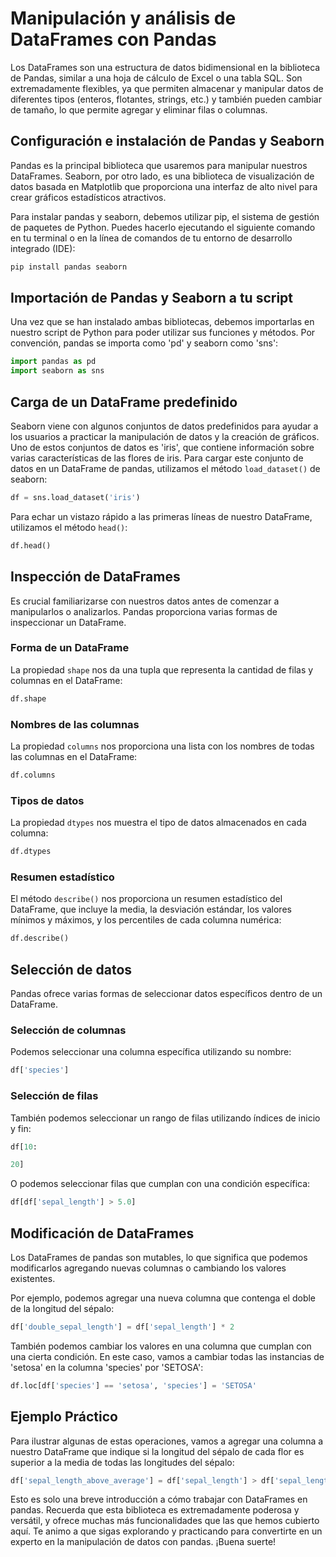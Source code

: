 # Manipulación y análisis de DataFrames con Pandas

Los DataFrames son una estructura de datos bidimensional en la biblioteca de Pandas, similar a una hoja de cálculo de Excel o una tabla SQL. Son extremadamente flexibles, ya que permiten almacenar y manipular datos de diferentes tipos (enteros, flotantes, strings, etc.) y también pueden cambiar de tamaño, lo que permite agregar y eliminar filas o columnas.

## Configuración e instalación de Pandas y Seaborn

Pandas es la principal biblioteca que usaremos para manipular nuestros DataFrames. Seaborn, por otro lado, es una biblioteca de visualización de datos basada en Matplotlib que proporciona una interfaz de alto nivel para crear gráficos estadísticos atractivos.

Para instalar pandas y seaborn, debemos utilizar pip, el sistema de gestión de paquetes de Python. Puedes hacerlo ejecutando el siguiente comando en tu terminal o en la línea de comandos de tu entorno de desarrollo integrado (IDE):

```python
pip install pandas seaborn
```

## Importación de Pandas y Seaborn a tu script

Una vez que se han instalado ambas bibliotecas, debemos importarlas en nuestro script de Python para poder utilizar sus funciones y métodos. Por convención, pandas se importa como 'pd' y seaborn como 'sns':

```python
import pandas as pd
import seaborn as sns
```

## Carga de un DataFrame predefinido

Seaborn viene con algunos conjuntos de datos predefinidos para ayudar a los usuarios a practicar la manipulación de datos y la creación de gráficos. Uno de estos conjuntos de datos es 'iris', que contiene información sobre varias características de las flores de iris. Para cargar este conjunto de datos en un DataFrame de pandas, utilizamos el método `load_dataset()` de seaborn:

```python
df = sns.load_dataset('iris')
```

Para echar un vistazo rápido a las primeras líneas de nuestro DataFrame, utilizamos el método `head()`:

```python
df.head()
```

## Inspección de DataFrames

Es crucial familiarizarse con nuestros datos antes de comenzar a manipularlos o analizarlos. Pandas proporciona varias formas de inspeccionar un DataFrame.

### Forma de un DataFrame

La propiedad `shape` nos da una tupla que representa la cantidad de filas y columnas en el DataFrame:

```python
df.shape
```

### Nombres de las columnas

La propiedad `columns` nos proporciona una lista con los nombres de todas las columnas en el DataFrame:

```python
df.columns
```

### Tipos de datos

La propiedad `dtypes` nos muestra el tipo de datos almacenados en cada columna:

```python
df.dtypes
```

### Resumen estadístico

El método `describe()` nos proporciona un resumen estadístico del DataFrame, que incluye la media, la desviación estándar, los valores mínimos y máximos, y los percentiles de cada columna numérica:

```python
df.describe()
```

## Selección de datos

Pandas ofrece varias formas de seleccionar datos específicos dentro de un DataFrame.

### Selección de columnas

Podemos seleccionar una columna específica utilizando su nombre:

```python
df['species']
```

### Selección de filas

También podemos seleccionar un rango de filas utilizando índices de inicio y fin:

```python
df[10:

20]
```

O podemos seleccionar filas que cumplan con una condición específica:

```python
df[df['sepal_length'] > 5.0]
```

## Modificación de DataFrames

Los DataFrames de pandas son mutables, lo que significa que podemos modificarlos agregando nuevas columnas o cambiando los valores existentes.

Por ejemplo, podemos agregar una nueva columna que contenga el doble de la longitud del sépalo:

```python
df['double_sepal_length'] = df['sepal_length'] * 2
```

También podemos cambiar los valores en una columna que cumplan con una cierta condición. En este caso, vamos a cambiar todas las instancias de 'setosa' en la columna 'species' por 'SETOSA':

```python
df.loc[df['species'] == 'setosa', 'species'] = 'SETOSA'
```

## Ejemplo Práctico

Para ilustrar algunas de estas operaciones, vamos a agregar una columna a nuestro DataFrame que indique si la longitud del sépalo de cada flor es superior a la media de todas las longitudes del sépalo:

```python
df['sepal_length_above_average'] = df['sepal_length'] > df['sepal_length'].mean()
```

Esto es solo una breve introducción a cómo trabajar con DataFrames en pandas. Recuerda que esta biblioteca es extremadamente poderosa y versátil, y ofrece muchas más funcionalidades que las que hemos cubierto aquí. Te animo a que sigas explorando y practicando para convertirte en un experto en la manipulación de datos con pandas. ¡Buena suerte!
